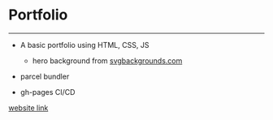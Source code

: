 # Portfolio
---

- A basic portfolio using HTML, CSS, JS
  - hero background from [svgbackgrounds.com](https://svgbackgrounds.com)

- parcel bundler

- gh-pages CI/CD

[website link](https://ashishshaji.me)
